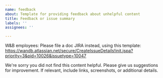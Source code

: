 ```yaml
---
name: feedback
about: Template for providing feedback about unhelpful content
title: Feedback or issue summary
labels: ''
assignees: ''

---
```


W&B employees: Please file a doc JIRA instead, using this template: https://wandb.atlassian.net/secure/CreateIssueDetails!init.jspa?priority=3&pid=10026&issuetype=10047

We're sorry you did not find this content helpful. Please give us suggestions for improvement. If relevant, include links, screenshots, or additional details.
